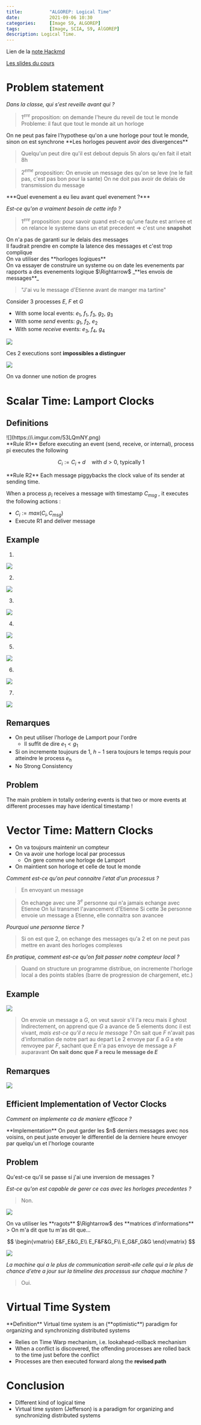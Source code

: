 ```yaml
---
title:          "ALGOREP: Logical Time"
date:           2021-09-06 10:30
categories:     [Image S9, ALGOREP]
tags:           [Image, SCIA, S9, AlGOREP]
description: Logical Time.
---
```

Lien de la [note Hackmd](https://hackmd.io/@lemasymasa/B19VSrQzK)

[Les slides du cours](https://www.lrde.epita.fr/~renault/teaching/algorep/)

# Problem statement
*Dans la classe, qui s'est reveille avant qui ?*
> $1^{ere}$ proposition: on demande l'heure du reveil de tout le monde
> Probleme: il faut que tout le monde ait un horloge

<div class="alert alert-warning" role="alert" markdown="1">
On ne peut pas faire l'hypothese qu'on a une horloge pour tout le monde, sinon on est synchrone
**Les horloges peuvent avoir des divergences**
</div>

> Quelqu'un peut dire qu'il est debout depuis 5h alors qu'en fait il etait 8h

> $2^{eme}$ proposition: On envoie un message des qu'on se leve (ne le fait pas, c'est pas bon pour la sante)
> On ne doit pas avoir de delais de transmission du message

<div class="alert alert-danger" role="alert" markdown="1">
***Quel evenement a eu lieu avant quel evenement ?***
</div>

*Est-ce qu'on a vraiment besoin de cette info ?*
> $1^{ere}$ proposition: pour savoir quand est-ce qu'une faute est arrivee et on relance le systeme dans un etat precedent $\Rightarrow$ c'est une **snapshot**

<div class="alert alert-warning" role="alert" markdown="1">
On n'a pas de garanti sur le delais des messages
</div>
Il faudrait prendre en compte la latence des messages et c'est trop complique

<div class="alert alert-success" role="alert" markdown="1">
On va utiliser des **horloges logiques**
</div>
On va essayer de construire un systeme ou on date les evenements par rapports a des evenements logique $\Rightarrow$ _**les envois de messages**_

> "J'ai vu le message d'Etienne avant de manger ma tartine"

Consider 3 processes $E$, $F$ et $G$
- With some local events: $e_1$, $f_1$, $f_3$, $g_2$, $g_3$
- With some *send* events: $g_1$, $f_2$, $e_2$
- With some *receive* events: $e_3$, $f_4$, $g_4$

![](https://i.imgur.com/rZQNUyp.png)

Ces 2 executions sont **impossibles a distinguer**

![](https://i.imgur.com/tF5SNlq.png)

<div class="alert alert-success" role="alert" markdown="1">
On va donner une notion de progres
</div>

# Scalar Time: Lamport Clocks

## Definitions

<div class="alert alert-info" role="alert" markdown="1">
![](https://i.imgur.com/53LQmNY.png)
</div>

<div class="alert alert-info" role="alert" markdown="1">
**Rule R1**
Before executing an event (send, receive, or internal), process pi executes the following

$$
C_i:=C_i+d\quad\text{with } d\gt0\text{, typically 1}
$$

</div>

<div class="alert alert-info" role="alert" markdown="1">
**Rule R2**
Each message piggybacks the clock value of its sender at sending time.

When a process $p_i$ receives a message with timestamp $C_{msg}$ , it executes the following actions :
- $C_i := max(C_i, C_{msg} )$
- Execute R1 and deliver message

</div>

## Example

1.
![](https://i.imgur.com/NRtJyFW.png)

2.
![](https://i.imgur.com/DZ0i5VA.png)

3.
![](https://i.imgur.com/wG1m8cY.png)

4.
![](https://i.imgur.com/JAapPIg.png)

5.
![](https://i.imgur.com/0eAzDhH.png)

6.
![](https://i.imgur.com/r9P4F0D.png)

7.
![](https://i.imgur.com/3snkcnA.png)

## Remarques

- On peut utiliser l'horloge de Lamport pour l'ordre
    - Il suffit de dire $e_1 \lt g_1$
- Si on incremente toujours de $1$, $h-1$ sera toujours le temps requis pour atteindre le process $e_h$
- No Strong Consistency

## Problem

<div class="alert alert-danger" role="alert" markdown="1">
The main problem in totally ordering events is that two or more events at different processes may have identical timestamp !
</div>

# Vector Time: Mattern Clocks

- On va toujours maintenir un compteur
- On va avoir une horloge local par processus
    - On gere comme une horloge de Lamport
- On maintient son horloge et celle de tout le monde

*Comment est-ce qu'on peut connaitre l'etat d'un processus ?*
> En envoyant un message

> On echange avec une $3^e$ personne qui n'a jamais echange avec Etienne
> On lui transmet l'avancement d'Etienne
> Si cette 3e personne envoie un message a Etienne, elle connaitra son avancee

*Pourquoi une personne tierce ?*
> Si on est que 2, on echange des messages qu'a 2 et on ne peut pas mettre en avant des horloges complexes

*En pratique, comment est-ce qu'on fait passer notre compteur local ?*
> Quand on structure un programme distribue, on incremente l'horloge local a des points stables (barre de progression de chargement, etc.)

## Example

![](https://i.imgur.com/jqziiZe.png)

> On envoie un message a $G$, on veut savoir s'il l'a recu mais il ghost
> Indirectement, on apprend que $G$ a avance de $5$ elements donc il est vivant, *mais est-ce qu'il a recu le message ?*
> On sait que $F$ n'avait pas d'information de notre part au depart
> Le $2$ envoye par $E$ a $G$ a ete renvoyee par $F$, sachant que $E$ n'a pas envoye de message a $F$ auparavant
> **On sait donc que $F$ a recu le message de $E$**

## Remarques

![](https://i.imgur.com/cz6tRvK.png)

## Efficient Implementation of Vector Clocks

*Comment on implemente ca de maniere efficace ?*

<div class="alert alert-info" role="alert" markdown="1">
**Implementation**
On peut garder les $n$ derniers messages avec nos voisins, on peut juste envoyer le differentiel de la derniere heure envoyer par quelqu'un et l'horloge courante
</div>

## Problem

<div class="alert alert-danger" role="alert" markdown="1">
Qu'est-ce qu'il se passe si j'ai une inversion de messages ?
</div>

*Est-ce qu'on est capable de gerer ce cas avec les horloges precedentes ?*
> Non.

![](https://i.imgur.com/5O2V6hu.gif)

<div class="alert alert-success" role="alert" markdown="1">
On va utiliser les **ragots** $\Rightarrow$ des **matrices d'informations**
</div>
> On m'a dit que tu m'as dit que...

$$
\begin{vmatrix}
E&F_E&G_E\\
E_F&F&G_F\\
E_G&F_G&G
\end{vmatrix}
$$

![](https://i.imgur.com/I5bka2J.png)

*La machine qui a le plus de communication serait-elle celle qui a le plus de chance d'etre a jour sur la timeline des processus sur chaque machine ?*
> Oui.

# Virtual Time System

<div class="alert alert-info" role="alert" markdown="1">
**Definition**
Virtual time system is an (**optimistic**) paradigm for organizing and synchronizing distributed systems
</div>

- Relies on Time Warp mechanism, i.e. lookahead-rollback mechanism
- When a conflict is discovered, the offending processes are rolled back to the time just before the conflict
- Processes are then executed forward along the **revised path**

# Conclusion

- Different kind of logical time
- Virtual time system (Jefferson) is a paradigm for organizing and synchronizing distributed systems


